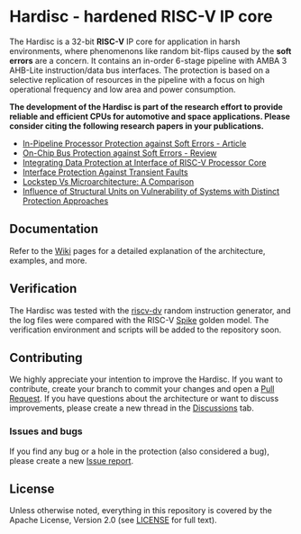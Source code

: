 # Hardisc - hardened RISC-V IP core
The Hardisc is a 32-bit **RISC-V** IP core for application in harsh environments, where phenomenons like random bit-flips caused by the **soft errors** are a concern. 
It contains an in-order 6-stage pipeline with AMBA 3 AHB-Lite instruction/data bus interfaces. 
The protection is based on a selective replication of resources in the pipeline with a focus on high operational frequency and low area and power consumption.

**The development of the Hardisc is part of the research effort to provide reliable and efficient CPUs for automotive and space applications. Please consider citing the following research papers in your publications.**

* [In-Pipeline Processor Protection against Soft Errors - Article](https://www.mdpi.com/2287290)
* [On-Chip Bus Protection against Soft Errors - Review](https://www.mdpi.com/2566434)
* [Integrating Data Protection at Interface of RISC-V Processor Core](https://doi.org/10.1109/PACET60398.2024.10497010)
* [Interface Protection Against Transient Faults](https://doi.org/10.1109/DDECS60919.2024.10508928)
* [Lockstep Vs Microarchitecture: A Comparison](https://doi.org/10.1109/SOCC62300.2024.10737833)
* [Influence of Structural Units on Vulnerability of Systems with Distinct Protection Approaches](https://doi.org/10.1109/DSD64264.2024.00019)

## Documentation
Refer to the [Wiki](https://github.com/janomach/the-hardisc/wiki) pages for a detailed explanation of the architecture, examples, and more.

## Verification
The Hardisc was tested with the [riscv-dv](https://github.com/chipsalliance/riscv-dv) random instruction generator, and the log files were compared with the RISC-V [Spike](https://github.com/riscv-software-src/riscv-isa-sim) golden model.
The verification environment and scripts will be added to the repository soon. 

## Contributing
We highly appreciate your intention to improve the Hardisc.
If you want to contribute, create your branch to commit your changes and open a [Pull Request](https://github.com/janomach/the-hardisc/pulls).
If you have questions about the architecture or want to discuss improvements, please create a new thread in the [Discussions](https://github.com/janomach/the-hardisc/discussions) tab.

### Issues and bugs
If you find any bug or a hole in the protection (also considered a bug), please create a new [Issue report](https://github.com/janomach/the-hardisc/issues).

## License
Unless otherwise noted, everything in this repository is covered by the Apache License, Version 2.0 (see [LICENSE](https://github.com/janomach/the-hardisc/blob/main/LICENSE) for full text).




